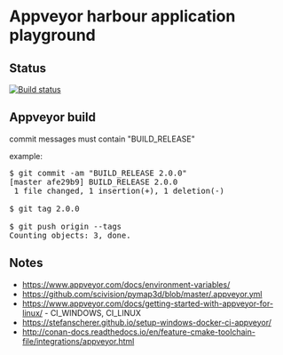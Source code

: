 #  Appveyor harbour application playground

## Status

[![Build status](https://ci.appveyor.com/api/projects/status/vkq9yeqm7ovbjvxf?svg=true)](https://ci.appveyor.com/project/hernad/appveyor-playground)

## Appveyor build

commit messages must contain "BUILD_RELEASE"

example:
<pre>
$ git commit -am "BUILD_RELEASE 2.0.0"
[master afe29b9] BUILD_RELEASE 2.0.0
 1 file changed, 1 insertion(+), 1 deletion(-)

$ git tag 2.0.0

$ git push origin --tags
Counting objects: 3, done.
</pre>


## Notes

- https://www.appveyor.com/docs/environment-variables/
- https://github.com/scivision/pymap3d/blob/master/.appveyor.yml
- https://www.appveyor.com/docs/getting-started-with-appveyor-for-linux/ - CI_WINDOWS, CI_LINUX 
- https://stefanscherer.github.io/setup-windows-docker-ci-appveyor/
- http://conan-docs.readthedocs.io/en/feature-cmake-toolchain-file/integrations/appveyor.html

